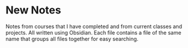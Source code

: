 # New Notes
Notes from courses that I have completed and from current classes and projects.
All written using Obsidian.
Each file contains a file of the same name that groups all files together for easy searching.